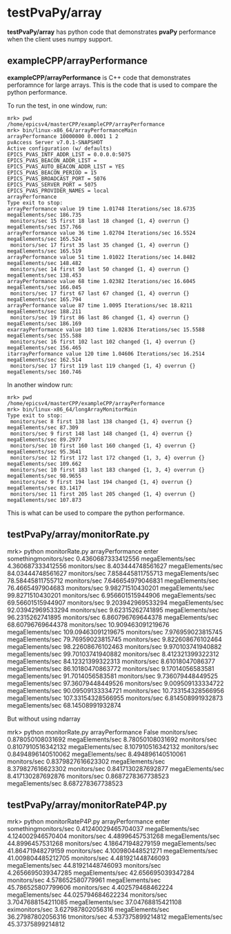 # testPvaPy/array

**testPvaPy/array** has python code that demonstrates **pvaPy** performance when the client uses numpy support.

## exampleCPP/arrayPerformance

**exampleCPP/arrayPerformance** is C++ code that demonstrates perforamnce for large arrays.
This is the code that is used to compare the python performance.

To run the test, in one window, run:

```
mrk> pwd
/home/epicsv4/masterCPP/exampleCPP/arrayPerformance
mrk> bin/linux-x86_64/arrayPerformanceMain
arrayPerformance 10000000 0.0001 1 2
pvAccess Server v7.0.1-SNAPSHOT
Active configuration (w/ defaults)
EPICS_PVAS_INTF_ADDR_LIST = 0.0.0.0:5075
EPICS_PVAS_BEACON_ADDR_LIST = 
EPICS_PVAS_AUTO_BEACON_ADDR_LIST = YES
EPICS_PVAS_BEACON_PERIOD = 15
EPICS_PVAS_BROADCAST_PORT = 5076
EPICS_PVAS_SERVER_PORT = 5075
EPICS_PVAS_PROVIDER_NAMES = local
arrayPerformance
Type exit to stop: 
arrayPerformance value 19 time 1.01748 Iterations/sec 18.6735 megaElements/sec 186.735
 monitors/sec 15 first 18 last 18 changed {1, 4} overrun {} megaElements/sec 157.766
arrayPerformance value 36 time 1.02704 Iterations/sec 16.5524 megaElements/sec 165.524
 monitors/sec 17 first 35 last 35 changed {1, 4} overrun {} megaElements/sec 165.519
arrayPerformance value 51 time 1.01022 Iterations/sec 14.8482 megaElements/sec 148.482
 monitors/sec 14 first 50 last 50 changed {1, 4} overrun {} megaElements/sec 138.453
arrayPerformance value 68 time 1.02382 Iterations/sec 16.6045 megaElements/sec 166.045
 monitors/sec 17 first 67 last 67 changed {1, 4} overrun {} megaElements/sec 165.794
arrayPerformance value 87 time 1.0095 Iterations/sec 18.8211 megaElements/sec 188.211
 monitors/sec 19 first 86 last 86 changed {1, 4} overrun {} megaElements/sec 186.169
exarrayPerformance value 103 time 1.02836 Iterations/sec 15.5588 megaElements/sec 155.588
 monitors/sec 16 first 102 last 102 changed {1, 4} overrun {} megaElements/sec 156.465
itarrayPerformance value 120 time 1.04606 Iterations/sec 16.2514 megaElements/sec 162.514
 monitors/sec 17 first 119 last 119 changed {1, 4} overrun {} megaElements/sec 160.746
```

In another window run:

```
mrk> pwd
/home/epicsv4/masterCPP/exampleCPP/arrayPerformance
mrk> bin/linux-x86_64/longArrayMonitorMain
Type exit to stop: 
 monitors/sec 8 first 138 last 138 changed {1, 4} overrun {} megaElements/sec 87.309
 monitors/sec 9 first 148 last 148 changed {1, 4} overrun {} megaElements/sec 89.2977
 monitors/sec 10 first 160 last 160 changed {1, 4} overrun {} megaElements/sec 95.3641
 monitors/sec 12 first 172 last 172 changed {1, 3, 4} overrun {} megaElements/sec 109.662
 monitors/sec 10 first 183 last 183 changed {1, 3, 4} overrun {} megaElements/sec 98.9655
 monitors/sec 9 first 194 last 194 changed {1, 4} overrun {} megaElements/sec 83.1417
 monitors/sec 11 first 205 last 205 changed {1, 4} overrun {} megaElements/sec 107.873
```

This is what can be used to compare the python performance.


## testPvaPy/array/monitorRate.py

mrk> python monitorRate.py arrayPerformance
enter somethingmonitors/sec  0.4360687333412556  megaElements/sec  4.360687333412556
monitors/sec  8.403444748561627  megaElements/sec  84.03444748561627
monitors/sec  7.858445811755713  megaElements/sec  78.58445811755712
monitors/sec  7.646654979046831  megaElements/sec  76.4665497904683
monitors/sec  9.98271510430201  megaElements/sec  99.8271510430201
monitors/sec  6.956601515944906  megaElements/sec  69.56601515944907
monitors/sec  9.203942969533294  megaElements/sec  92.03942969533294
monitors/sec  9.62315262741895  megaElements/sec  96.2315262741895
monitors/sec  6.860796769644378  megaElements/sec  68.60796769644378
monitors/sec  10.909463091219676  megaElements/sec  109.09463091219675
monitors/sec  7.976959023815745  megaElements/sec  79.76959023815745
monitors/sec  9.822608676102464  megaElements/sec  98.22608676102463
monitors/sec  9.970103741940882  megaElements/sec  99.70103741940882
monitors/sec  8.412321399322312  megaElements/sec  84.12321399322313
monitors/sec  8.61018047086377  megaElements/sec  86.10180470863772
monitors/sec  9.17014056583581  megaElements/sec  91.7014056583581
monitors/sec  9.736079448449525  megaElements/sec  97.36079448449526
monitors/sec  9.009509133334722  megaElements/sec  90.09509133334721
monitors/sec  10.733154328566956  megaElements/sec  107.33154328566955
monitors/sec  6.814508991932873  megaElements/sec  68.14508991932874

But without using ndarray

mrk> python monitorRate.py arrayPerformance False
monitors/sec  0.878050108031692  megaElements/sec  8.78050108031692
monitors/sec  0.8107910516342132  megaElements/sec  8.107910516342132
monitors/sec  0.8494896140510062  megaElements/sec  8.494896140510061
monitors/sec  0.8379827616623302  megaElements/sec  8.379827616623302
monitors/sec  0.8417130287692877  megaElements/sec  8.417130287692876
monitors/sec  0.8687278367738523  megaElements/sec  8.687278367738523


## testPvaPy/array/monitorRateP4P.py

mrk> python monitorRateP4P.py arrayPerformance
enter somethingmonitors/sec  0.41240029465704037  megaElements/sec  4.124002946570404
monitors/sec  4.48996457531268  megaElements/sec  44.8996457531268
monitors/sec  4.186471948279159  megaElements/sec  41.86471948279159
monitors/sec  4.100980448521271  megaElements/sec  41.009804485212705
monitors/sec  4.481921448746093  megaElements/sec  44.81921448746093
monitors/sec  4.2656695039347285  megaElements/sec  42.656695039347284
monitors/sec  4.578652580779961  megaElements/sec  45.786525807799606
monitors/sec  4.402579468462224  megaElements/sec  44.025794684622234
monitors/sec  3.7047688154211085  megaElements/sec  37.04768815421108
eximonitors/sec  3.627987802056316  megaElements/sec  36.27987802056316
tmonitors/sec  4.537375899214812  megaElements/sec  45.37375899214812


